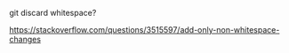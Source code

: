 git discard whitespace?

https://stackoverflow.com/questions/3515597/add-only-non-whitespace-changes
